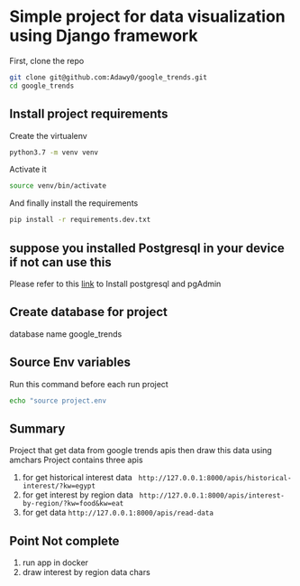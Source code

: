 # Simple project for data visualization using Django framework

First, clone the repo
```bash 
git clone git@github.com:Adawy0/google_trends.git
cd google_trends
```
## Install project requirements

Create the virtualenv
```bash
python3.7 -m venv venv
```

Activate it
```bash
source venv/bin/activate
```

And finally install the requirements
```bash
pip install -r requirements.dev.txt
```

## suppose you installed Postgresql in your device if not can use this
Please refer to this [link](https://www.tecmint.com/install-postgresql-and-pgadmin-in-ubuntu/) to Install postgresql and pgAdmin

## Create database for project
database name google_trends

## Source Env variables
Run this command before each run project
```bash
echo "source project.env
```
## Summary 
Project that get data from google trends apis then draw this data using amchars
Project contains three apis
1. for get historical interest data 
``` http://127.0.0.1:8000/apis/historical-interest/?kw=egypt```
2. for get interest by region data
``` http://127.0.0.1:8000/apis/interest-by-region/?kw=food&kw=eat```
3. for get data
```http://127.0.0.1:8000/apis/read-data```

## Point Not complete
1. run app in docker
2. draw interest by region data chars